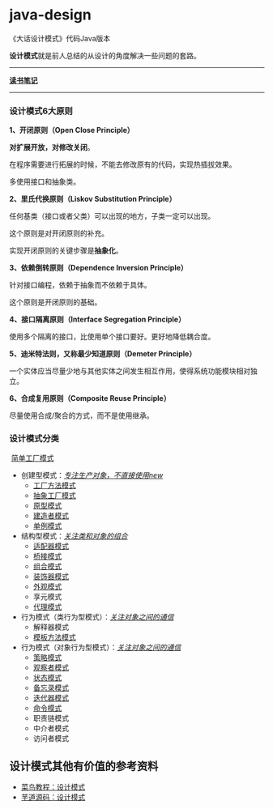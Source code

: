 # java-design
《大话设计模式》代码Java版本

**设计模式**就是前人总结的从设计的角度解决一些问题的套路。

------

**[读书笔记](https://github.com/yeyouluo/java-design/blob/master/Note.md)**

------

###  设计模式6大原则

**1、开闭原则（Open Close Principle）**

**对扩展开放，对修改关闭**。

在程序需要进行拓展的时候，不能去修改原有的代码，实现热插拔效果。

多使用接口和抽象类。

**2、里氏代换原则（Liskov Substitution Principle）**

任何基类（接口或者父类）可以出现的地方，子类一定可以出现。

这个原则是对开闭原则的补充。

实现开闭原则的关键步骤是**抽象化**。

**3、依赖倒转原则（Dependence Inversion Principle）**

针对接口编程，依赖于抽象而不依赖于具体。

这个原则是开闭原则的基础。

**4、接口隔离原则（Interface Segregation Principle）**

使用多个隔离的接口，比使用单个接口要好。更好地降低耦合度。

**5、迪米特法则，又称最少知道原则（Demeter Principle）**

一个实体应当尽量少地与其他实体之间发生相互作用，使得系统功能模块相对独立。

**6、合成复用原则（Composite Reuse Principle）**

尽量使用合成/聚合的方式，而不是使用继承。

### 设计模式分类

​           [简单工厂模式](https://github.com/yeyouluo/java-design/tree/master/simple-facotory)
- 创建型模式：<u>*专注生产对象，不直接使用new*</u>
  - [工厂方法模式](https://github.com/yeyouluo/java-design/tree/master/factory-method)
  - [抽象工厂模式](https://github.com/yeyouluo/java-design/tree/master/abstract-factory)
  - [原型模式](https://github.com/yeyouluo/java-design/tree/master/prototype)
  - [建造者模式](https://github.com/yeyouluo/java-design/tree/master/builder)
  - [单例模式](https://github.com/yeyouluo/java-design/tree/master/singleton)
- 结构型模式：*<u>关注类和对象的组合</u>*
  - [适配器模式](https://github.com/yeyouluo/java-design/tree/master/adapter)
  - [桥接模式](https://github.com/yeyouluo/java-design/tree/master/bridge)
  - [组合模式](https://github.com/yeyouluo/java-design/tree/master/composite)
  - [装饰器模式](https://github.com/yeyouluo/java-design/tree/master/decorator)
  - [外观模式](https://github.com/yeyouluo/java-design/tree/master/facade)
  - 享元模式
  - [代理模式](https://github.com/yeyouluo/java-design/tree/master/proxy)
- 行为模式（类行为型模式）：*<u>关注对象之间的通信</u>*
  - 解释器模式
  - [模板方法模式](https://github.com/yeyouluo/java-design/tree/master/template)
- 行为模式（对象行为型模式）：*<u>关注对象之间的通信</u>*
  - [策略模式](https://github.com/yeyouluo/java-design/tree/master/strategy)
  - [观察者模式](https://github.com/yeyouluo/java-design/tree/master/observer)
  - [状态模式](https://github.com/yeyouluo/java-design/tree/master/state)
  - [备忘录模式](https://github.com/yeyouluo/java-design/tree/master/memento)
  - [迭代器模式](https://github.com/yeyouluo/java-design/tree/master/iteractor)
  - [命令模式](https://github.com/yeyouluo/java-design/tree/master/command)
  - 职责链模式
  - 中介者模式
  - 访问者模式

## 设计模式其他有价值的参考资料

- [菜鸟教程：设计模式](http://www.runoob.com/design-pattern/design-pattern-tutorial.html)
- [芋道源码：设计模式](http://www.iocoder.cn/DesignPattern/good-collection/)